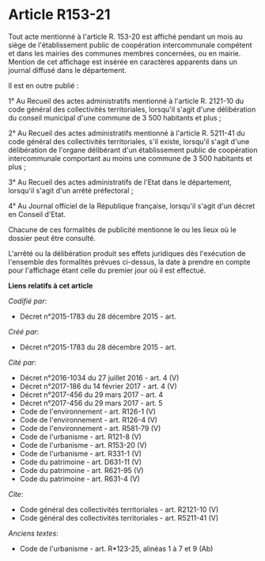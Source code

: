 # Article R153-21

Tout acte mentionné à l'article R. 153-20 est affiché pendant un mois au siège de l'établissement public de coopération
intercommunale compétent et dans les mairies des communes membres concernées, ou en mairie. Mention de cet affichage est
insérée en caractères apparents dans un journal diffusé dans le département. 

Il est en outre publié : 

1° Au Recueil des actes administratifs mentionné à l'article R. 2121-10 du code général des collectivités territoriales,
lorsqu'il s'agit d'une délibération du conseil municipal d'une commune de 3 500 habitants et plus ; 

2° Au Recueil des actes administratifs mentionné à l'article R. 5211-41 du code général des collectivités territoriales, s'il
existe, lorsqu'il s'agit d'une délibération de l'organe délibérant d'un établissement public de coopération intercommunale
comportant au moins une commune de 3 500 habitants et plus ; 

3° Au Recueil des actes administratifs de l'Etat dans le département, lorsqu'il s'agit d'un arrêté préfectoral ; 

4° Au Journal officiel de la République française, lorsqu'il s'agit d'un décret en Conseil d'Etat. 

Chacune de ces formalités de publicité mentionne le ou les lieux où le dossier peut être consulté. 

L'arrêté ou la délibération produit ses effets juridiques dès l'exécution de l'ensemble des formalités prévues ci-dessus, la
date à prendre en compte pour l'affichage étant celle du premier jour où il est effectué.

**Liens relatifs à cet article**

_Codifié par_:

  - Décret n°2015-1783 du 28 décembre 2015 - art.

_Créé par_:

  - Décret n°2015-1783 du 28 décembre 2015 - art.

_Cité par_:

  - Décret n°2016-1034 du 27 juillet 2016 - art. 4 (V)
  - Décret n°2017-186 du 14 février 2017 - art. 4 (V)
  - Décret n°2017-456 du 29 mars 2017 - art. 4
  - Décret n°2017-456 du 29 mars 2017 - art. 5
  - Code de l'environnement - art. R126-1 (V)
  - Code de l'environnement - art. R126-4 (V)
  - Code de l'environnement - art. R581-79 (V)
  - Code de l'urbanisme - art. R121-8 (V)
  - Code de l'urbanisme - art. R153-20 (V)
  - Code de l'urbanisme - art. R331-1 (V)
  - Code du patrimoine - art. D631-11 (V)
  - Code du patrimoine - art. R621-95 (V)
  - Code du patrimoine - art. R631-4 (V)

_Cite_:

  - Code général des collectivités territoriales - art. R2121-10 (V)
  - Code général des collectivités territoriales - art. R5211-41 (V)

_Anciens textes_:

  - Code de l'urbanisme - art. R*123-25, alinéas 1 à 7 et 9 (Ab)
